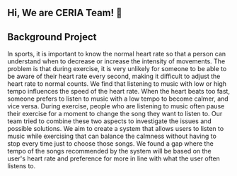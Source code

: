 ## Hi, We are CERIA Team! 👋

Background Project
--

In sports, it is important to know the normal heart rate so that a person can understand when to decrease or increase the intensity of movements. The problem is that during exercise, it is very unlikely for someone to be able to be aware of their heart rate every second, making it difficult to adjust the heart rate to normal counts. We find that listening to music with low or high tempo influences the speed of the heart rate. When the heart beats too fast, someone prefers to listen to music with a low tempo to become calmer, and vice versa. During exercise, people who are listening to music often pause their exercise for a moment to change the song they want to listen to. Our team tried to combine these two aspects to investigate the issues and possible solutions. We aim to create a system that allows users to listen to music while exercising that can balance the calmness without having to stop every time just to choose those songs. We found a gap where the tempo of the songs recommended by the system will be based on the user's heart rate and preference  for more in line with what the user often listens to.

<!--

**Here are some ideas to get you started:**

🙋‍♀️ A short introduction - what is your organization all about?
🌈 Contribution guidelines - how can the community get involved?
👩‍💻 Useful resources - where can the community find your docs? Is there anything else the community should know?
🍿 Fun facts - what does your team eat for breakfast?
🧙 Remember, you can do mighty things with the power of [Markdown](https://docs.github.com/github/writing-on-github/getting-started-with-writing-and-formatting-on-github/basic-writing-and-formatting-syntax)
-->
